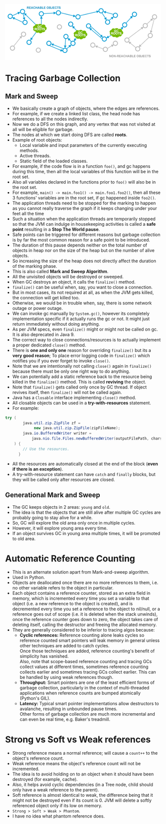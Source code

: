 ![](assets/garbage-collection.png)

# Tracing Garbage Collection

## Mark and Sweep
- We basically create a graph of objects, where the edges are references.
- For example, if we create a linked list class, the head node has references to all the nodes indirectly.
- Now we do a DFS on this graph, and any vertex that was not visited at all will be eligible for garbage.
- The nodes at which we start doing DFS are called **roots**.
- Example of root objects:
  - Local variable and input parameters of the currently executing methods.
  - Active threads.
  - Static field of the loaded classes.
- For example, if the code flow is in a function `foo()`, and gc happens during this time, then all the local variables of this function will be in the root set.
- Also all variables declared in the functions prior to `foo()` will also be in the root set.
- For example, `main() -> main.foo1() -> main.foo1.foo2()`, then all these 3 functions' variables are in the root set, if gc happened inside `foo2()`.
- The application threads need to be stopped for the marking to happen as you cannot really traverse the graph if it keeps changing under your feet all the time
- Such a situation when the application threads are temporarily stopped so that the JVM can indulge in housekeeping activities is called a **safe point** resulting in a **Stop The World pause**.
- Safe points can be triggered for different reasons but garbage collection is by far the most common reason for a safe point to be introduced.
- The duration of this pause depends neither on the total number of objects in heap nor on the size of the heap but on the number of alive objects.
- So increasing the size of the heap does not directly affect the duration of the marking phase.
- This is also called **Mark and Sweep Algorithm**.
- All the unvisited objects will be destroyed or sweeped.
- When GC destroys an object, it calls the `finalize()` method.
- `finalize()` can be useful when, say, you want to close a connection.
- But in most cases, its not required at all, as when the JVM gets killed, the connection will get killed too.
- Otherwise, we would be in trouble when, say, there is some network outage or power outage.
- We can invoke gc manually by `System.gc()`, however its completely implementation specific if it actually runs the gc or not. It might just return immediately without doing anything.
- As per JVM specs, even `finalize()` might or might not be called on gc. It is also deprecated in Java 9.
- The correct way to close connections/resources is to actually implement a proper dedicated `close()` method.
- There is **one and only one** reason for overriding `finalize()` but its a **very good reason**; To place error logging code in `finalize()` which notifies you if you ever forget to invoke `close()`.
- Note that we are intentionally not calling `close()` again in `finalize()` because there must be only one right way to do anything.
- We can potentially add a static reference back to the resource being killed in the `finalize()` method. This is called **reviving** the object.
- Note that `finalize()` gets called only once by GC thread. If object revives itself, then `finalize()` will not be called again.
- Java has a `Closable` interface implementing `close()` method.
- All closable objects can be used in a **try-with-resources** statement.
- For example:
```java
try (
        java.util.zip.ZipFile zf =
             new java.util.zip.ZipFile(zipFileName);
        java.io.BufferedWriter writer = 
            java.nio.file.Files.newBufferedWriter(outputFilePath, charset)
    ) {
        // Use the resources.
      }
```
- All the resources are automatically closed at the end of the block (**even if there is an exception**).
- A try-with-resource statement can have `catch` and `finally` blocks, but they will be called only after resources are closed.

## Generational Mark and Sweep
- The GC keeps objects in 2 areas: `young` and `old`.
- The idea is that the objects that are still alive after multiple GC cycles are probably going to stay alive for a while.
- So, GC will explore the old area only once in multiple cycles.
- However, it will explore young area every time.
- If an object survives GC in young area multiple times, it will be promoted to old area.

# Automatic Reference Counting
- This is an alternate solution apart from Mark-and-sweep algorithm.
- Used in Python.
- Objects are deallocated once there are no more references to them, i.e. no other variable refers to the object in particular.
- Each object contains a reference counter, stored as an extra field in memory, which is incremented every time you set a variable to that object (i.e. a new reference to the object is created), and is decremented every time you set a reference to the object to nil/null, or a reference goes out of scope (i.e. it is deleted when the stack unwinds), once the reference counter goes down to zero, the object takes care of deleting itself, calling the destructor and freeing the allocated memory.
- They are generally considered to be inferior to tracing algos because:
  - **Cyclic references:** Reference counting alone leaks cycles so reference counted smart pointers will leak memory in general unless other techniques are added to catch cycles.  
  Once those techniques are added, reference counting's benefit of simplicity has vanished.  
  Also, note that scope-based reference counting and tracing GCs collect values at different times, sometimes reference counting collects earlier and sometimes tracing GCs collect earlier.
  This can be handled by using weak references though.
  - **Throughput:** Smart pointers are one of the least efficient forms of garbage collection, particularly in the context of multi-threaded applications when reference counts are bumped atomically (Python's GIL).  
  - **Latency:** Typical smart pointer implementations allow destructors to avalanche, resulting in unbounded pause times.  
    Other forms of garbage collection are much more incremental and can even be real time, e.g. Baker's treadmill.

# Strong vs Soft vs Weak references
- Strong reference means a normal reference; will cause a `count++` to the object's reference count.
- Weak reference means the object's reference count will not be incremented.
- The idea is to avoid holding on to an object when it should have been destroyed (for example, cache).
- Also, it helps avoid cyclic dependencies (in a Tree node, child should only have a weak reference to the parent).
- Soft reference is almost identical to weak, the difference being that it might not be destroyed even if its count is 0.
  JVM will delete a softly referenced object only if its low on memory.
- `Strong > Soft > Weak > Phantom`.
- I have no idea what phantom reference does.